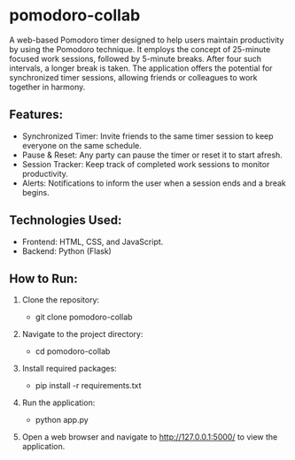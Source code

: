 # pomodoro-collab
A web-based Pomodoro timer designed to help users maintain productivity by using the Pomodoro technique. It employs the concept of 25-minute focused work sessions, followed by 5-minute breaks. After four such intervals, a longer break is taken. The application offers the potential for synchronized timer sessions, allowing friends or colleagues to work together in harmony.

## Features:
- Synchronized Timer: Invite friends to the same timer session to keep everyone on the same schedule.
- Pause & Reset: Any party can pause the timer or reset it to start afresh.
- Session Tracker: Keep track of completed work sessions to monitor productivity.
- Alerts: Notifications to inform the user when a session ends and a break begins.

## Technologies Used:
- Frontend: HTML, CSS, and JavaScript.
- Backend: Python (Flask)

## How to Run:
1. Clone the repository:
   - git clone pomodoro-collab

2. Navigate to the project directory:
   - cd pomodoro-collab

3. Install required packages:
   - pip install -r requirements.txt

4. Run the application:
   - python app.py

5. Open a web browser and navigate to http://127.0.0.1:5000/ to view the application.
